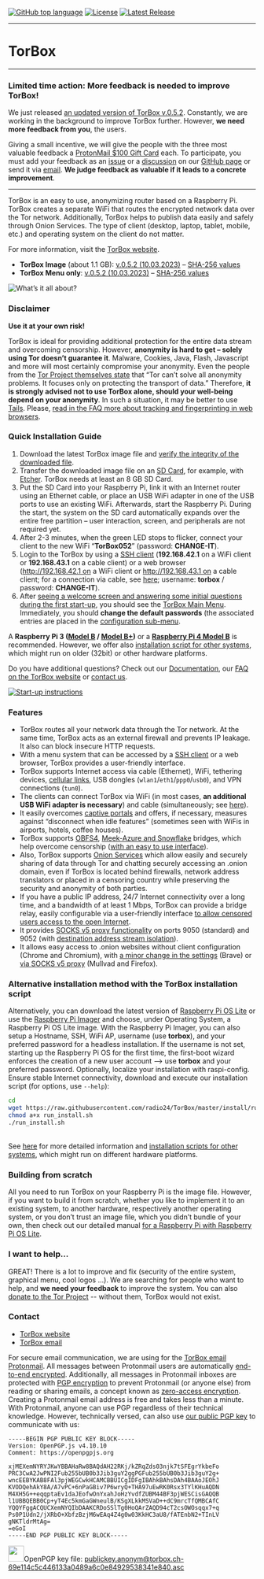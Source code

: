 [![GitHub top language](https://img.shields.io/github/languages/top/radio24/torbox.svg?style=flat-square)](https://github.com/radio24/torbox/search?l=Shell)
[![License](https://img.shields.io/github/license/radio24/torbox.svg?style=flat-square)](https://github.com/radio24/TorBox/blob/master/LICENSE)
[![Latest Release](https://img.shields.io/github/release/radio24/torbox.svg?style=flat-square)](https://github.com/radio24/TorBox/releases/latest)
- - -
# TorBox

- - -
### Limited time action: More feedback is needed to improve TorBox!
We just released [an updated version of TorBox v.0.5.2](https://www.torbox.ch/?p=3041). Constantly, we are working in the background to improve TorBox further. However, **we need more feedback from you**, the users.

Giving a small incentive, we will give the people with the three most valuable feedback a [ProtonMail $100 Gift Card](https://shop.proton.me/collections/coming-soon/products/proton-100-gift-card-digital) each. To participate, you must add your feedback as an [issue](https://github.com/radio24/TorBox/issues) or a [discussion](https://github.com/radio24/TorBox/discussions) on our [GitHub page](https://github.com/radio24/TorBox) or send it via [email](mailto:anonym@torbox.ch). **We judge feedback as valuable if it leads to a concrete improvement**.
- - -

TorBox is an easy to use, anonymizing router based on a Raspberry Pi. TorBox creates a separate WiFi that routes the encrypted network data over the Tor network. Additionally, TorBox helps to publish data easily and safely through Onion Services. The type of client (desktop, laptop, tablet, mobile, etc.) and operating system on the client do not matter.

For more information, visit the [TorBox website](https://www.torbox.ch).<br />
* **TorBox Image** (about 1.1 GB): [v.0.5.2 (10.03.2023)](https://www.torbox.ch/data/torbox-20230310-v052.gz) – [SHA-256 values](https://www.torbox.ch/?page_id=1128)<br />
* **TorBox Menu only**: [v.0.5.2 (10.03.2023)](https://www.torbox.ch/data/torbox052-20230310.zip) – [SHA-256 values](https://www.torbox.ch/?page_id=1128)<br />

![What’s it all about?](https://www.torbox.ch/wp-content/uploads/2019/01/TorBox400-e1548096878388.jpg)

### Disclaimer
**Use it at your own risk!**

TorBox is ideal for providing additional protection for the entire data stream and overcoming censorship. However, **anonymity is hard to get – solely using Tor doesn’t guarantee it**. Malware, Cookies, Java, Flash, Javascript and more will most certainly compromise your anonymity. Even the people from the [Tor Project themselves state](https://2019.www.torproject.org/about/overview.html.en#stayinganonymous) that “Tor can’t solve all anonymity problems. It focuses only on protecting the transport of data.” Therefore, **it is strongly advised not to use TorBox alone, should your well-being depend on your anonymity**. In such a situation, it may be better to use [Tails](https://tails.boum.org/). Please, [read in the FAQ more about tracking and fingerprinting in web browsers](https://www.torbox.ch/?page_id=112#can-tor-protect-me-against-tracking-andor-fingerprinting-in-webbrowser-to-guaranty-my-anonymity-accessing-a-website).

### Quick Installation Guide
1. Download the latest TorBox image file and [verify the integrity of the downloaded file](https://www.torbox.ch/?page_id=1128).
2. Transfer the downloaded image file on an [SD Card](https://en.wikipedia.org/wiki/Secure_Digital), for example, with [Etcher](https://www.balena.io/etcher/). TorBox needs at least an 8 GB SD Card.
3. Put the SD Card into your Raspberry Pi, link it with an Internet router using an Ethernet cable, or place an USB WiFi adapter in one of the USB ports to use an existing WiFi. Afterwards, start the Raspberry Pi. During the start, the system on the SD card automatically expands over the entire free partition – user interaction, screen, and peripherals are not required yet.
4. After 2-3 minutes, when the green LED stops to flicker, connect your client to the new WiFi “**TorBox052**” (password: **CHANGE-IT**).
5. Login to the TorBox by using a [SSH client](https://www.torbox.ch/?page_id=112#how-can-i-access-the-torbox-menu) (**192.168.42.1** on a WiFi client or **192.168.43.1** on a cable client) or a web browser (http://192.168.42.1 on a WiFi client or http://192.168.43.1 on a cable client; for a connection via cable, see [here](https://www.torbox.ch/?page_id=775); username: **torbox** / password: **CHANGE-IT**).
6. After [seeing a welcome screen and answering some initial questions during the first start-up](https://www.torbox.ch/?page_id=2637), you should see the [TorBox Main Menu](https://www.torbox.ch/?page_id=775). Immediately, you should **change the default passwords** (the associated entries are placed in the [configuration sub-menu](https://www.torbox.ch/?page_id=875).

A **Raspberry Pi 3 ([Model B](https://www.raspberrypi.org/products/raspberry-pi-3-model-b/) / [Model B+](https://www.raspberrypi.org/products/raspberry-pi-3-model-b-plus/))** or a **[Raspberry Pi 4 Model B](https://www.raspberrypi.org/products/raspberry-pi-4-model-b/)** is recommended. However, we offer also [installation script for other systems](https://www.torbox.ch/?page_id=1168), which might run on older (32bit) or other hardware platforms.

Do you have additional questions? Check out our [Documentation](https://www.torbox.ch/?page_id=775), our [FAQ on the TorBox website](https://www.torbox.ch/?page_id=112) or [contact us](mailto:anonym@torbox.ch).

[![Start-up instructions](https://www.torbox.ch/wp-content/uploads/2023/01/TorBox-A5-RPI4-052-e1672996368110.png)](https://www.torbox.ch/wp-content/uploads/2023/01/TorBox-A5-RPI4-052.png)

### Features
* TorBox routes all your network data through the Tor network. At the same time, TorBox acts as an external firewall and prevents IP leakage. It also can block insecure HTTP requests.
* With a menu system that can be accessed by a [SSH client](https://www.torbox.ch/?page_id=112#how-can-i-access-the-torbox-menu) or a web browser, TorBox provides a user-friendly interface.
* TorBox supports Internet access via cable (Ethernet), WiFi, tethering devices, [cellular links](https://www.torbox.ch/?page_id=1030), USB dongles (`wlan1`/`eth1`/`ppp0`/`usb0`), and VPN connections (`tun0`).
* The clients can connect TorBox via WiFi (in most cases, **an additional USB WiFi adapter is necessary**) and cable (simultaneously; see [here](https://www.torbox.ch/?page_id=775)).
* It easily overcomes [captive portals](https://en.wikipedia.org/wiki/Captive_portal) and offers, if necessary, measures against “disconnect when idle features” (sometimes seen with WiFis in airports, hotels, coffee houses).
* TorBox supports [OBFS4](https://2019.www.torproject.org/docs/pluggable-transports.html), [Meek-Azure and Snowflake](https://tb-manual.torproject.org/circumvention/) bridges, which help overcome censorship ([with an easy to use interface](https://www.torbox.ch/?page_id=797)).
* Also, TorBox supports [Onion Services](https://community.torproject.org/onion-services/) which allow easily and securely sharing of data through Tor and chatting securely accessing an .onion domain, even if TorBox is located behind firewalls, network address translators or placed in a censoring country while preserving the security and anonymity of both parties.
* If you have a public IP address, 24/7 Internet connectivity over a long time, and a bandwidth of at least 1 Mbps, TorBox can provide a bridge relay, easily configurable via a user-friendly interface [to allow censored users access to the open Internet](https://blog.torproject.org/run-tor-bridges-defend-open-internet).
* It provides [SOCKS v5 proxy functionality](https://en.wikipedia.org/wiki/SOCKS) on ports 9050 (standard) and 9052 (with [destination address stream isolation](https://tails.boum.org/contribute/design/stream_isolation/)).
* It allows easy access to .onion websites without client configuration (Chrome and Chromium), with [a minor change in the settings](https://www.torbox.ch/?page_id=112#when-i-start-the-tor-bowser-or-when-i-open-a-window-with-tor-on-brave-both-running-on-a-client-device-of-the-torbox-they-cannot-connect-to-the-tor-network-the-same-happens-if-im-using-tails-behind-a-torbox) (Brave) or [via SOCKS v5 proxy](https://www.torbox.ch/?page_id=112#SOCKS) (Mullvad and Firefox).

### Alternative installation method with the TorBox installation script
Alternatively, you can download the latest version of [Raspberry Pi OS Lite](https://www.raspberrypi.org/software/operating-systems/) or use the [Raspberry Pi Imager](https://github.com/raspberrypi/rpi-imager/releases) and choose, under Operating System, a Raspberry Pi OS Lite image. With the Raspberry Pi Imager, you can also setup a Hostname, SSH, WiFi AP, username (use **torbox**), and your preferred password for a headless installation. If the username is not set, starting up the Raspberry Pi OS for the first time, the first-boot wizard enforces the creation of a new user account –> use **torbox** and your preferred password. Optionally, localize your installation with raspi-config. Ensure stable Internet connectivity, download and execute our installation script (for options, use ```--help```):
```bash
cd
wget https://raw.githubusercontent.com/radio24/TorBox/master/install/run_install.sh
chmod a+x run_install.sh
./run_install.sh
```
\
See [here](https://www.torbox.ch/?page_id=1168) for more detailed information and [installation scripts for other systems](https://www.torbox.ch/?page_id=1168#others), which might run on different hardware platforms.

### Building from scratch
All you need to run TorBox on your Raspberry Pi is the image file. However, if you want to build it from scratch, whether you like to implement it to an existing system, to another hardware, respectively another operating system, or you don’t trust an image file, which you didn’t bundle of your own, then check out our detailed manual [for a Raspberry Pi with Raspberry Pi OS Lite](https://www.torbox.ch/?page_id=205).

### I want to help...
GREAT! There is a lot to improve and fix (security of the entire system, graphical menu, cool logos ...). We are searching for people who want to help, and **we need your feedback** to improve the system. You can also [donate to the Tor Project](https://donate.torproject.org) -- without them, TorBox would not exist.

### Contact
* [TorBox website](https://www.torbox.ch)
* [TorBox email](mailto:anonym@torbox.ch)

For secure email communication, we are using for the [TorBox email](mailto:anonym@torbox.ch) [Protonmail](https://protonmail.com). All messages between Protonmail users are automatically [end-to-end encrypted](https://protonmail.com/blog/what-is-end-to-end-encryption/). Additionally, all messages in Protonmail inboxes are protected with [PGP encryption](https://en.wikipedia.org/wiki/Pretty_Good_Privacy) to prevent Protonmail (or anyone else) from reading or sharing emails, a concept known as [zero-access encryption](https://protonmail.com/blog/zero-access-encryption/). Creating a Protonmail email address is free and takes less than a minute. With Protonmail, anyone can use PGP regardless of their technical knowledge. However, technically versed, can also use [our public PGP key](https://raw.githubusercontent.com/radio24/TorBox/master/PUBLICKEY.asc) to communicate with us:

```
-----BEGIN PGP PUBLIC KEY BLOCK-----
Version: OpenPGP.js v4.10.10
Comment: https://openpgpjs.org

xjMEXemNYRYJKwYBBAHaRw8BAQdAH22RKj/kZRqZds03njk7tSFEgrYkbeFo
PRC3CwA2JwPNI2Fub255bUB0b3Jib3guY2ggPGFub255bUB0b3Jib3guY2g+
wncEEBYKAB8FAl3pjWEGCwkHCAMCBBUICgIDFgIBAhkBAhsDAh4BAAoJEOhJ
KVODQehAkY8A/A7vPC+6nPaGBiv7P6wryQ+THA97uEwRK0Rsx3TYlKHuAQDN
M4XH5G++eqqptaEv1daJEofwOnYxahJoHzYvdfZUBM44BF3pjWESCisGAQQB
l1UBBQEBB0Cp+yT4Ec5kmGaGWneulB/KSgXLkkMSVaD++dC9mrcTfQMBCAfC
YQQYFggACQUCXemNYQIbDAAKCRDoSSlTg0HoQArZAQD94cT2csOWOsqqx7+q
Ps0P1Udn2/jXRbO+XbfzBzjM6wEAq4Z4g0w03KkHC3aU8/fATEnbN2+TInLV
gNKTldrMtAg=
=eGoI
-----END PGP PUBLIC KEY BLOCK-----
```

<img src="https://www.torbox.ch/wp-content/uploads/2021/08/pgp_asc-e1628022322939.jpeg" width="32" height="32">OpenPGP key file: [publickey.anonym@torbox.ch-69e114c5c446133a0489a6c0e84929538341e840.asc](https://torbox.ch/data/publickey.anonym@torbox.ch-69e114c5c446133a0489a6c0e84929538341e840.asc)
